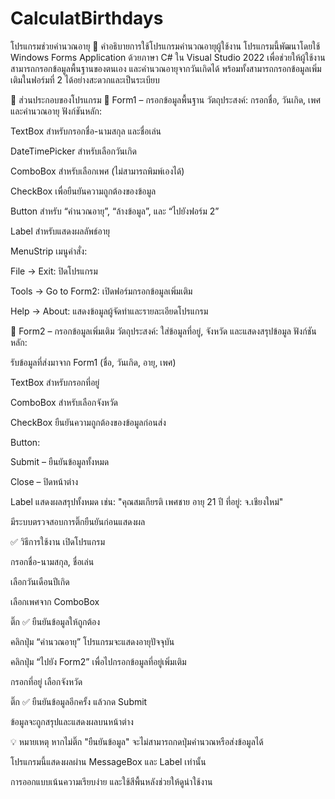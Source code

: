 # CalculatBirthdays
โปรแกรมช่วยคำนวณอายุ
🧾 คำอธิบายการใช้โปรแกรมคำนวณอายุผู้ใช้งาน
โปรแกรมนี้พัฒนาโดยใช้ Windows Forms Application ด้วยภาษา C# ใน Visual Studio 2022 เพื่อช่วยให้ผู้ใช้งานสามารถกรอกข้อมูลพื้นฐานของตนเอง และคำนวณอายุจากวันเกิดได้ พร้อมทั้งสามารถกรอกข้อมูลเพิ่มเติมในฟอร์มที่ 2 ได้อย่างสะดวกและเป็นระเบียบ

📌 ส่วนประกอบของโปรแกรม
🔹 Form1 – กรอกข้อมูลพื้นฐาน
วัตถุประสงค์: กรอกชื่อ, วันเกิด, เพศ และคำนวณอายุ
ฟังก์ชันหลัก:

TextBox สำหรับกรอกชื่อ-นามสกุล และชื่อเล่น

DateTimePicker สำหรับเลือกวันเกิด

ComboBox สำหรับเลือกเพศ (ไม่สามารถพิมพ์เองได้)

CheckBox เพื่อยืนยันความถูกต้องของข้อมูล

Button สำหรับ “คำนวณอายุ”, “ล้างข้อมูล”, และ “ไปยังฟอร์ม 2”

Label สำหรับแสดงผลลัพธ์อายุ

MenuStrip เมนูคำสั่ง:

File → Exit: ปิดโปรแกรม

Tools → Go to Form2: เปิดฟอร์มกรอกข้อมูลเพิ่มเติม

Help → About: แสดงข้อมูลผู้จัดทำและรายละเอียดโปรแกรม

🔹 Form2 – กรอกข้อมูลเพิ่มเติม
วัตถุประสงค์: ใส่ข้อมูลที่อยู่, จังหวัด และแสดงสรุปข้อมูล
ฟังก์ชันหลัก:

รับข้อมูลที่ส่งมาจาก Form1 (ชื่อ, วันเกิด, อายุ, เพศ)

TextBox สำหรับกรอกที่อยู่

ComboBox สำหรับเลือกจังหวัด

CheckBox ยืนยันความถูกต้องของข้อมูลก่อนส่ง

Button:

Submit – ยืนยันข้อมูลทั้งหมด

Close – ปิดหน้าต่าง

Label แสดงผลสรุปทั้งหมด เช่น:
"คุณสมเกียรติ เพศชาย อายุ 21 ปี ที่อยู่: จ.เชียงใหม่"

มีระบบตรวจสอบการติ๊กยืนยันก่อนแสดงผล

✅ วิธีการใช้งาน
เปิดโปรแกรม

กรอกชื่อ-นามสกุล, ชื่อเล่น

เลือกวันเดือนปีเกิด

เลือกเพศจาก ComboBox

ติ๊ก ✅ ยืนยันข้อมูลให้ถูกต้อง

คลิกปุ่ม “คำนวณอายุ” โปรแกรมจะแสดงอายุปัจจุบัน

คลิกปุ่ม “ไปยัง Form2” เพื่อไปกรอกข้อมูลที่อยู่เพิ่มเติม

กรอกที่อยู่ เลือกจังหวัด

ติ๊ก ✅ ยืนยันข้อมูลอีกครั้ง แล้วกด Submit

ข้อมูลจะถูกสรุปและแสดงผลบนหน้าต่าง

💡 หมายเหตุ
หากไม่ติ๊ก "ยืนยันข้อมูล" จะไม่สามารถกดปุ่มคำนวณหรือส่งข้อมูลได้

โปรแกรมนี้แสดงผลผ่าน MessageBox และ Label เท่านั้น

การออกแบบเน้นความเรียบง่าย และใช้สีพื้นหลังช่วยให้ดูน่าใช้งาน

